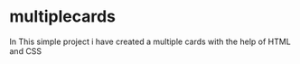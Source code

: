# multiplecards
In This simple project i have created a multiple cards with the help of HTML and CSS
